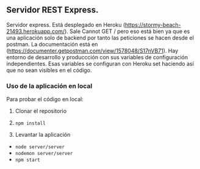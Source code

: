 ## Servidor REST Express.

Servidor express. Está desplegado en Heroku (https://stormy-beach-21493.herokuapp.com/). Sale Cannot GET / pero eso está bien ya que es una aplicación solo de backend por tanto las peticiones se hacen desde el postman. La documentación está en (https://documenter.getpostman.com/view/1578048/S17nVB71). Hay entorno de desarrollo y produccción con sus variables de configuración independientes. Esas variables se configuran con Heroku set haciendo así que no sean visibles en el código.

### Uso de la aplicación en local

Para probar el código en local:

1. Clonar el repositorio

2.  ```npm install```

3. Levantar la aplicación
+ ```node server/server```
+ ```nodemon server/server```
+ ```npm start```
